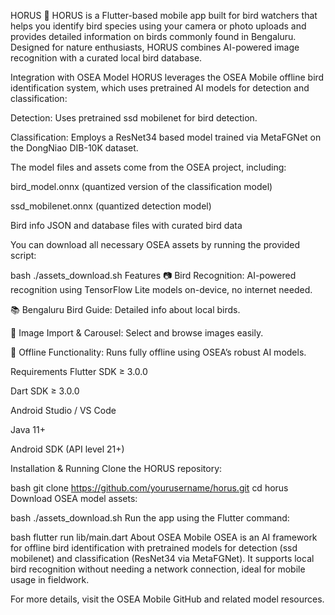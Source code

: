 HORUS 🦅
HORUS is a Flutter-based mobile app built for bird watchers that helps you identify bird species using your camera or photo uploads and provides detailed information on birds commonly found in Bengaluru. Designed for nature enthusiasts, HORUS combines AI-powered image recognition with a curated local bird database.

Integration with OSEA Model
HORUS leverages the OSEA Mobile offline bird identification system, which uses pretrained AI models for detection and classification:

Detection: Uses pretrained ssd mobilenet for bird detection.

Classification: Employs a ResNet34 based model trained via MetaFGNet on the DongNiao DIB-10K dataset.

The model files and assets come from the OSEA project, including:

bird_model.onnx (quantized version of the classification model)

ssd_mobilenet.onnx (quantized detection model)

Bird info JSON and database files with curated bird data

You can download all necessary OSEA assets by running the provided script:

bash
./assets_download.sh
Features
📷 Bird Recognition: AI-powered recognition using TensorFlow Lite models on-device, no internet needed.

📚 Bengaluru Bird Guide: Detailed info about local birds.

📂 Image Import & Carousel: Select and browse images easily.

🎯 Offline Functionality: Runs fully offline using OSEA’s robust AI models.

Requirements
Flutter SDK ≥ 3.0.0

Dart SDK ≥ 3.0.0

Android Studio / VS Code

Java 11+

Android SDK (API level 21+)

Installation & Running
Clone the HORUS repository:

bash
git clone https://github.com/yourusername/horus.git
cd horus
Download OSEA model assets:

bash
./assets_download.sh
Run the app using the Flutter command:

bash
flutter run lib/main.dart
About OSEA Mobile
OSEA is an AI framework for offline bird identification with pretrained models for detection (ssd mobilenet) and classification (ResNet34 via MetaFGNet). It supports local bird recognition without needing a network connection, ideal for mobile usage in fieldwork.

For more details, visit the OSEA Mobile GitHub and related model resources.
